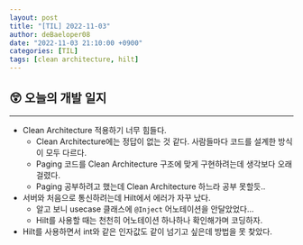 ```yaml
---
layout: post
title: "[TIL] 2022-11-03"
author: deBaeloper08
date: "2022-11-03 21:10:00 +0900"
categories: [TIL]
tags: [clean architecture, hilt]
---
```


## 😲 오늘의 개발 일지

---

- Clean Architecture 적용하기 너무 힘들다.
  - Clean Architecture에는 정답이 없는 것 같다. 사람들마다 코드를 설계한 방식이 모두 다르다.
  - Paging 코드를 Clean Architecture 구조에 맞게 구현하려는데 생각보다 오래 걸렸다.
  - Paging 공부하려고 했는데 Clean Architecture 하느라 공부 못할듯..
- 서버와 처음으로 통신하려는데 Hilt에서 에러가 자꾸 났다.
  - 알고 보니 usecase 클래스에 `@Inject` 어노테이션을 안달았었다...
  - Hilt를 사용할 때는 천천히 어노테이션 하나하나 확인해가며 코딩하자.
- Hilt를 사용하면서 int와 같은 인자값도 같이 넘기고 싶은데 방법을 못 찾았다.
